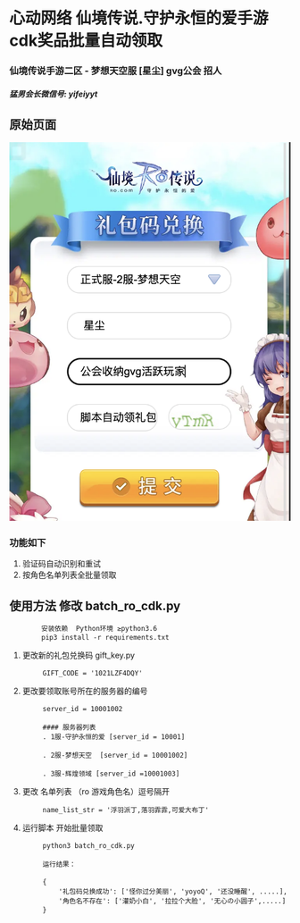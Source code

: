 # 心动网络 仙境传说.守护永恒的爱手游 cdk奖品批量自动领取

### 仙境传说手游二区 - 梦想天空服 [星尘] gvg公会 招人 
##### 猛男会长微信号: yifeiyyt   

## 原始页面
![image](ro_xd_cdk.png)

### 功能如下
1. 验证码自动识别和重试
2. 按角色名单列表全批量领取

## 使用方法 修改 batch_ro_cdk.py  
            安装依赖  Python环境 ≥python3.6
            pip3 install -r requirements.txt

1. 更改新的礼包兑换码 gift_key.py

            GIFT_CODE = '1021LZF4DQY'

2. 更改要领取账号所在的服务器的编号

            server_id = 10001002

            #### 服务器列表
            . 1服-守护永恒的爱 [server_id = 10001]

            . 2服-梦想天空  [server_id = 10001002]

            . 3服-辉煌领域 [server_id =10001003] 


3. 更改 名单列表 （ro 游戏角色名）逗号隔开 


            name_list_str = '浮羽派丁,落羽霏霏,可爱大布丁'

4. 运行脚本 开始批量领取 

            python3 batch_ro_cdk.py  

            运行结果：

            {
                '礼包码兑换成功': ['怪你过分美丽', 'yoyoQ', '还没睡醒', .....], 
                '角色名不存在': ['灌奶小白', '拉拉个大脸', '无心の小圆子',.....]
            }

   




